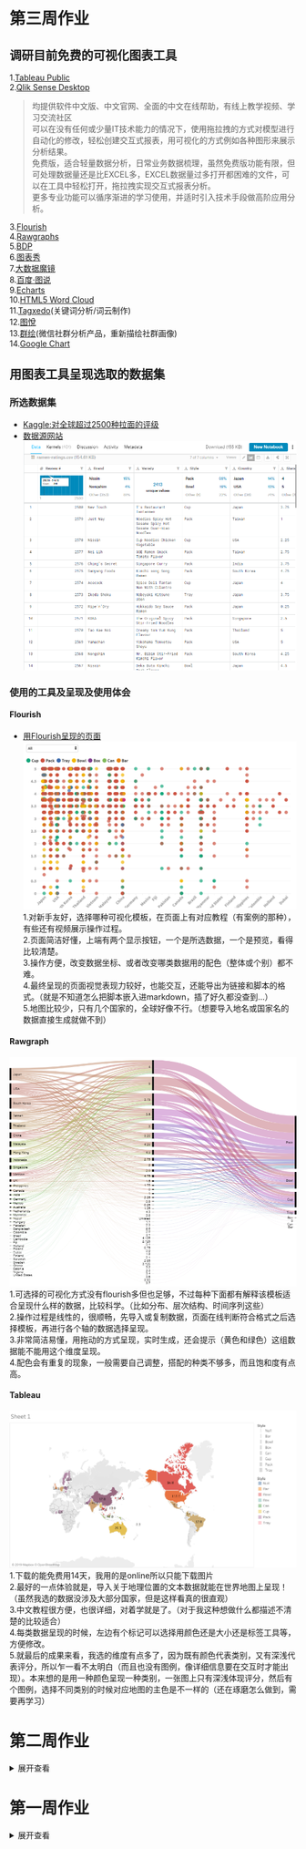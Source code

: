 # 第三周作业
## 调研目前免费的可视化图表工具      
1.[Tableau Public](https://www.tableau.com)       
2.[Qlik Sense Desktop](https://www.qlik.com/us)           
>均提供软件中文版、中文官网、全面的中文在线帮助，有线上教学视频、学习交流社区           
可以在没有任何或少量IT技术能力的情况下，使用拖拉拽的方式对模型进行自动化的修改，轻松创建交互式报表，用可视化的方式例如各种图形来展示分析结果。            
免费版，适合轻量数据分析，日常业务数据梳理，虽然免费版功能有限，但可处理数据量还是比EXCEL多，EXCEL数据量过多打开都困难的文件，可以在工具中轻松打开，拖拉拽实现交互式报表分析。            
更多专业功能可以循序渐进的学习使用，并适时引入技术手段做高阶应用分析。

3.[Flourish](https://flourish.studio/)        
4.[Rawgraphs](https://rawgraphs.io/)          
5.[BDP](https://me.bdp.cn/home.html)        
6.[图表秀](https://www.tubiaoxiu.com/)        
7.[大数据魔镜](http://www.moojnn.com/product-center/freeinto.html)         
8.[百度·图说](http://tushuo.baidu.com/)         
9.[Echarts](https://www.echartsjs.com/zh/builder.html)      
10.[HTML5 Word Cloud](https://timdream.org/wordcloud/)       
11.[Tagxedo](http://www.tagxedo.com/)(关键词分析/词云制作)        
12.[图悅](http://www.picdata.cn/index.php)        
13.[群绘](http://www.iqunhui.com)(微信社群分析产品，重新描绘社群画像)       
14.[Google Chart](https://developers.google.com/chart)          
## 用图表工具呈现选取的数据集
### 所选数据集          
* [Kaggle:对全球超过2500种拉面的评级](https://www.kaggle.com/residentmario/ramen-ratings)        
* [数据源网站](https://www.theramenrater.com/)        
![数据截图](ramen.png)      
### 使用的工具及呈现及使用体会         
#### Flourish        
* [用Flourish呈现的页面](https://public.flourish.studio/visualisation/776267/)          
![Flourish可视化](ramen-flourish.png)        
1.对新手友好，选择哪种可视化模板，在页面上有对应教程（有案例的那种），有些还有视频展示操作过程。       
2.页面简洁好懂，上端有两个显示按钮，一个是所选数据，一个是预览，看得比较清楚。        
3.操作方便，改变数据坐标、或者改变哪类数据用的配色（整体或个别）都不难。       
4.最终呈现的页面视觉表现力较好，也能交互，还能导出为链接和脚本的格式。（就是不知道怎么把脚本嵌入进markdown，插了好久都没查到…）       
5.地图比较少，只有几个国家的，全球好像不行。（想要导入地名或国家名的数据直接生成就做不到）
#### Rawgraph       
![Rawgraph可视化](ramen-rawgraph.png)       
1.可选择的可视化方式没有flourish多但也足够，不过每种下面都有解释该模板适合呈现什么样的数据，比较科学。（比如分布、层次结构、时间序列这些）          
2.操作过程是线性的，很顺畅，先导入或复制数据，页面在线判断符合格式之后选择模板，再进行各个轴的数据选择呈现。        
3.非常简洁易懂，用拖动的方式呈现，实时生成，还会提示（黄色和绿色）这组数据能不能用这个维度呈现。         
4.配色会有重复的现象，一般需要自己调整，搭配的种类不够多，而且饱和度有点高。
#### Tableau       
![Tableau可视化](ramen-tableau.png)        
1.下载的能免费用14天，我用的是online所以只能下载图片       
2.最好的一点体验就是，导入关于地理位置的文本数据就能在世界地图上呈现！（虽然我选的数据没涉及大部分国家，但是这样看真的很直观）      
3.中文教程很方便，也很详细，对着学就是了。（对于我这种想做什么都描述不清楚的比较适合）        
4.每类数据呈现的时候，左边有个标记可以选择用颜色还是大小还是标签工具等，方便修改。        
5.就最后的成果来看，我选的维度有点多了，因为既有颜色代表类别，又有深浅代表评分，所以乍一看不太明白（而且也没有图例，像详细信息要在交互时才能出现）。本来想的是用一种颜色呈现一种类别，一张图上只有深浅体现评分，然后有个图例，选择不同类别的时候对应地图的主色是不一样的（还在琢磨怎么做到，需要再学习）


# 第二周作业
<details>
<summary>展开查看</summary>
    
## 我国还有哪些关于公共数据开放的条例或法规？     
1.《上海市公共数据开放暂行办法》        
[上海市公共数据开放暂行办法](http://www.shanghai.gov.cn/nw2/nw2314/nw2319/nw12344/u26aw62638.html)         
2.《中华人民共和国网络安全法》        
[中华人民共和国网络安全法](http://www.cac.gov.cn/2016-11/07/c_1119867116.htm)    
> 第十八条 国家鼓励开发网络数据安全保护和利用技术，促进公共数据资源开放，推动技术创新和经济社会发展。国家支持创新网络安全管理方式，运用网络新技术，提升网络安全保护水平。
    
3.《公共资源交易平台管理暂行办法》       
[公共资源交易平台管理暂行办法](http://www.ndrc.gov.cn/zcfb/zcfbl/201606/W020160630390343326928.pdf)       
> 第九条 公共资源交易平台应当按照国家统一的技术标准和数据规范，建立公共资源交易电子服务系统，开放对接各类主体依法建设的公共资源电子交易系统和政府有关部门的电子监管系统。

4.《南京市政务数据管理暂行办法》（2019年9月20日起实行）      
[南京市政务数据管理暂行办法](http://www.nanjing.gov.cn/zdgk/201908/t20190827_1636111.html)       
5.《促进大数据发展行动纲要》        
[促进大数据发展行动纲要](http://www.gov.cn/zhengce/content/2015-09/05/content_10137.htm)        
## 国内外有哪些政府开放数据平台？        
1.[联合国官方地图库](https://www.un.org/Depts/Cartographic/english/htmain.htm)           
2.[世界银行](https://data.worldbank.org/)      
3.[联合国数据库](http://data.un.org/)       
4.[联合国统计](https://unstats.un.org/unsd/mbs/app/DataSearchTable.aspx)         
5.[美国政府开放数据](https://www.data.gov/)         
6.[美国国家环境信息中心](https://www.ncdc.noaa.gov/)      
7.[纽约政府开放数据平台](https://opendata.cityofnewyork.us/)       
8.[休斯顿市政府开放数据平台](http://data.houstontx.gov/)    
9.[新加坡政府开放数据平台](https://data.gov.sg/)         
10.[经济合作与发展组织OECD](http://www.oecd.org/)          
> 经济合作与发展组织的成员包括：奥地利、澳大利亚、比利时、加拿大、捷克共和国、丹麦、芬兰、法国、德国、希腊、匈牙利、冰岛、意大利、日本、卢森堡、墨西哥、荷兰、新西兰、挪威、波兰、葡萄牙、韩国、西班牙、瑞典、瑞士、土耳其、英国和美国。

11.[国家统计局](http://www.stats.gov.cn/)       
12.[中华人民共和国中央人民政府](http://www.gov.cn/shuju/index.htm)        
13.[中国国家调查数据库](http://www.cnsda.org/index.php)        
14.[中国科学院地理科学与资源研究所](http://www.data.ac.cn/)       
15.[中国国土资源与经济社会发展统计数据库](http://tongji.cnki.net/kns55/addvalue/indexlist.aspx?sicode=Z006)         
16.[中国政府开放数据平台汇总](http://www.tanmer.com/blog/451)           
17.[各国统计网站汇总](http://data.stats.gov.cn/gjwz.htm)
## 2012-2018年各季度GDP增速        
### 选取的统计指标         
1.国内生产总值(不变价)当季值(亿元)          
国内生产总值(GDP)是指按市场价格计算的一个国家（或地区）所有常住单位在一定时期内生产活动的最终成果。国内生产总值有三种表现形态，即价值形态、收入形态和产品形态。从价值形态看，它是所有常住单位在一定时期内生产的全部货物和服务价值与同期投入的全部非固定资产货物和服务价值的差额，即所有常住单位的增加值之和；从收入形态看，它是所有常住单位在一定时期内创造并分配给常住单位和非常住单位的初次收入之和；从产品形态看，它是所有常住单位在一定时期内最终使用的货物和服务价值与货物和服务净出口价值之和。在实际核算中，国内生产总值有三种计算方法，即生产法、收入法和支出法。三种方法分别从不同的方面反映国内生产总值及其构成。        
扣除价格变动因素后的价格称为不变价格。不变价是以某年份现价作为基期扣除价格变动因素，多用于计算与某指定年份相比的增长速度。计算GDP增速时选取扣除价格因素的不变价。不变价数据按不同基期分段计算。其中，2011-2015年数据按2010年价格计算，2016年及以后各季度数据按2015年价格计算。         
2.居民消费价格指数(1978=100)        
居民消费价格指数是反映一定时期内居民所消费商品及服务项目的价格水平变动趋势和变动程度。取自统计局居民消费价格指数调查表。
### 数据页面      
![国内生产总值（不变价）当季值（亿元）](gdp.png)       
![2010年的居民消费价格指数](2010.png)         
![2015年的居民消费价格指数](2015.png)
### 计算步骤      
* GDP增速（同比）=（本季度国内生产总值（不变价）/去年同季度国内生产总值（不变价）-1）×100%     
* 因为2011-2015年的数据按2010年不变价计算，2016年以后各季度按2015年价格计算，按这个方法求得2016年各季度的GDP增速会异常高（超过20%）。
    * 方法一：考虑2010年到2015年之间的通货膨胀，2016年各季度的GDP增速应该为上式减去2010和2015间居民价格消费指数（CPI）的增长率。          
    2010年居民价格消费指数为536.1（1978年=100），2015年居民价格消费指数为615.2（1978年=100），两年之间的增长率为14.75%       
    * 方法二：选取2015年各季度GDP（现价）和2016年各季度GDP（不变价）来计算2016年GDP增速。        
    * 两个方法的计算结果存在差异
### 答案       
<table>
   <tr><td>  季度  </td><td>  国内生产总值(不变价)当季值(亿元)  </td><td>  国内生产总值(不变价)增速  </td></tr>
   <tr><td>2018年第四季度</td><td>232264.9</td><td>  6.35%</td></tr>
   <tr><td>2018年第三季度</td><td>213043.8</td><td>  6.45%</td></tr>
   <tr><td>2018年第二季度</td><td>204077.2</td><td>  6.69%</td></tr>
   <tr><td>2018年第一季度</td><td>183613</td><td>  6.84%</td></tr>
   <tr><td>2017年第四季度</td><td>218393.3</td><td>  6.66%</td></tr>
   <tr><td>2017年第三季度</td><td>200133.4</td><td>  6.74%</td></tr>
   <tr><td>2017年第二季度</td><td>191284.6</td><td>  6.81%</td></tr>
   <tr><td>2017年第一季度</td><td>171852.5</td><td>  6.85%</td></tr>
   <tr><td>2016年第四季度</td><td>204764.2</td><td>  6.06%(方法一)6.80%（方法二）</td></tr>
   <tr><td>2016年第三季度</td><td>187498.6</td><td>  7.70%（方法一）6.65%（方法二）</td></tr>
   <tr><td>2016年第二季度</td><td>179089.5</td><td>  7.16%（方法一）6.68%（方法二）</td></tr>
   <tr><td>2016年第一季度</td><td>160837.9</td><td>  6.64%（方法一）6.80%(方法二)</td></tr>
   <tr><td>2015年第四季度</td><td>169488.4</td><td>  6.82%</td></tr>
   <tr><td>2015年第三季度</td><td>153127.4</td><td>  6.86%</td></tr>
   <tr><td>2015年第二季度</td><td>146898.4</td><td>  6.99%</td></tr>
   <tr><td>2015年第一季度</td><td>132491.5</td><td>  6.98%</td></tr>
   <tr><td>2014年第四季度</td><td>158668.8</td><td>  7.23%</td></tr>
   <tr><td>2014年第三季度</td><td>143294.9</td><td>  7.14%</td></tr>
   <tr><td>2014年第二季度</td><td>137305</td><td>  7.48%</td></tr>
   <tr><td>2014年第一季度</td><td>123850.1</td><td>  7.38%</td></tr>
   <tr><td>2013年第四季度</td><td>147965.2</td><td>  7.71%</td></tr>
   <tr><td>2013年第三季度</td><td>133751.6</td><td>  7.94%</td></tr>
   <tr><td>2013年第二季度</td><td>127743.9</td><td>  7.57%</td></tr>
   <tr><td>2013年第一季度</td><td>115342.5</td><td>  7.86%</td></tr>
   <tr><td>2012年第四季度</td><td>137370.4</td><td>  8.13%</td></tr>
   <tr><td>2012年第三季度</td><td>123917</td><td>  7.54%</td></tr>
   <tr><td>2012年第二季度</td><td>118757.4</td><td>  7.65%</td></tr>
   <tr><td>2012年第一季度</td><td>106938.5</td><td>  8.12%</td></tr>
</table>
</details>

# 第一周作业
<details>
<summary>展开查看</summary>

## 个人数据的数据集（原始数据）         
![每天解锁手机的次数](data.jpg) 
## 数据的呈现
![画的图](draw.jpg)
## 操作过程和感想        
  1.统计使用时间和解锁次数的功能是手机自带的，但是截完图发现只有每个时段解锁次数的比例，不知道到底解锁了几次。所以就根据比例和总次数，手动计算到底每个小时解锁了几次手机。             
  2.这个功能并不能回看前一天的具体记录，所以每天要在23：59之前完成截图。然后因为立志早睡，所以得在晚上睡前完成截图，当天不再使用手机。       
  3.本来没想涂色的，因为颜色深浅和线条多少的含义是一样的。具体画的时候先画了第一天，觉得线条有点乱。。然后只完成涂色看了下情况，发现看得比较顺眼但是并不能体现具体的次数变化，就像一个颜色对应5次数，会有一定的误差，而用线条就更直观一些。           
  4.发现自己没有早课就起不来是真的，说着坚持早睡其实越睡越晚也是真的。         
  5.关注了一下异常值。最多一个小时解锁了30次手机，画了两次线条才画出来，是周三傍晚。那个时候……我得知自己几个小时前错过了胡歌，非常懊恼orz       
  6.其实手机作为离不开的一个物品，从使用习惯中确实可以看出一些生活方式。包括每天比较固定的一些时间是使用手机的高峰期，那么从传播角度来说，如果需要发布一些希望扩散的信息，可以选择这些时段发布。对于个人而言，错过的“重要消息”往往发生在一些日常不会使用手机的时刻（比如错过胡歌），对我今后根据目的调整手机使用习惯有一定的启发。           
  7.想过很多呈现的形式，限定图形和线条是一开始最初的想法，因为随着解锁次数的增多，使用频次的密集会把一整块时间分成很多小块，就和符合当下碎片化生活的现状。一开始想的是用方格，后来发现一些奇数有点难画。至于为什么最后是长方形……因为选的纸的范围，还有5天×24小时这个坐标轴的限定。          
  8.用荧光笔和马克笔可能涂得快一些，但是会渗进纸里，彩铅比较有手绘的感觉。        
## 你认为日常生活中哪些数据是被搜集的？被谁搜集了？          
* 行为数据（包括动态和静态）    
  * 走路的步数、所在的地点、消费记录等
  * 传输的数据（聊天记录、短信记录、通话记录、微博内容等）
* 个人的基本数据         
  * 可测得的人体相关数据（身高、体重、面部特征、血糖、脉搏等）    
  * 与个人绑定的相关数据（身份证号、手机号、微信号、一些网站的账号等）
* 搜集方       
  * 个人所在（或者曾经所在）的单位组织。比如学校、工作单位等。       
  * 给个人提供（过）服务的机构。银行、医院、移动公司、淘宝应用等。       
  * 与个人接触过的任何一方（不管是人还是机构）都可能收集个人数据，因为有接触就有数据产生。

</details>
